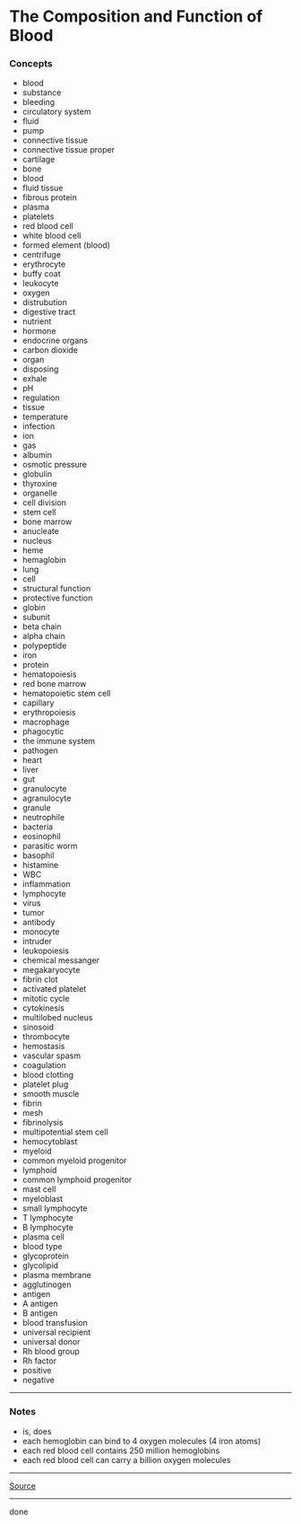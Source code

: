 # The Composition and Function of Blood

### Concepts

- blood
- substance
- bleeding
- circulatory system
- fluid
- pump
- connective tissue
- connective tissue proper
- cartilage
- bone
- blood
- fluid tissue
- fibrous protein
- plasma
- platelets
- red blood cell
- white blood cell
- formed element (blood)
- centrifuge
- erythrocyte
- buffy coat
- leukocyte
- oxygen
- distrubution
- digestive tract
- nutrient
- hormone
- endocrine organs
- carbon dioxide
- organ
- disposing
- exhale
- pH
- regulation
- tissue
- temperature
- infection
- ion
- gas
- albumin
- osmotic pressure
- globulin
- thyroxine
- organelle
- cell division
- stem cell
- bone marrow
- anucleate
- nucleus
- heme
- hemaglobin
- lung
- cell
- structural function
- protective function
- globin
- subunit
- beta chain
- alpha chain
- polypeptide
- iron
- protein
- hematopoiesis
- red bone marrow
- hematopoietic stem cell
- capillary
- erythropoiesis
- macrophage
- phagocytic
- the immune system
- pathogen
- heart
- liver
- gut
- granulocyte
- agranulocyte
- granule
- neutrophile
- bacteria
- eosinophil
- parasitic worm
- basophil
- histamine
- WBC
- inflammation
- lymphocyte
- virus
- tumor
- antibody
- monocyte
- intruder
- leukopoiesis
- chemical messanger
- megakaryocyte
- fibrin clot
- activated platelet
- mitotic cycle
- cytokinesis
- multilobed nucleus
- sinosoid
- thrombocyte
- hemostasis
- vascular spasm
- coagulation
- blood clotting
- platelet plug
- smooth muscle
- fibrin
- mesh
- fibrinolysis
- multipotential stem cell
- hemocytoblast
- myeloid
- common myeloid progenitor
- lymphoid
- common lymphoid progenitor
- mast cell
- myeloblast
- small lymphocyte
- T lymphocyte
- B lymphocyte
- plasma cell
- blood type
- glycoprotein
- glycolipid
- plasma membrane
- agglutinogen
- antigen
- A antigen
- B antigen
- blood transfusion
- universal recipient
- universal donor
- Rh blood group
- Rh factor
- positive
- negative

---

### Notes

- is, does
- each hemoglobin can bind to 4 oxygen molecules (4 iron atoms)
- each red blood cell contains 250 million hemoglobins
- each red blood cell can carry a billion oxygen molecules

---

[Source](https://youtu.be/yj7bfZKlIp8)

---

done